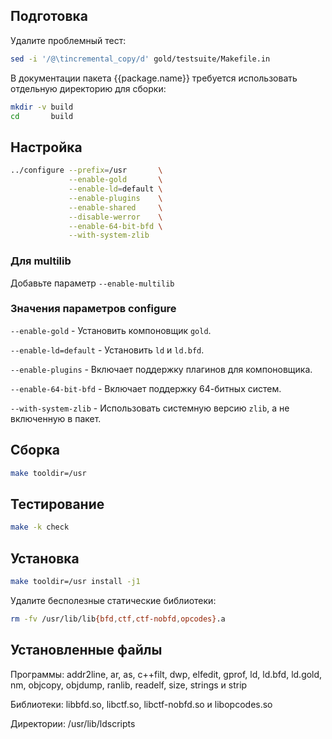 <package-info :package="package" showsbu2></package-info>

<script>
		new Vue({
		el: '#main',
		data: { package: {} },
		mounted: function () {
				this.getPackage('binutils');
		},
		methods: {
			getPackage: function(name) {
					getPackage(name)
					.then(response => this.package = response);
			},
		}
  })
</script>

## Подготовка

Удалите проблемный тест:

```bash
sed -i '/@\tincremental_copy/d' gold/testsuite/Makefile.in
```

В документации пакета {{package.name}} требуется использовать отдельную директорию для сборки:

```bash
mkdir -v build
cd       build
```

## Настройка


```bash
../configure --prefix=/usr       \
             --enable-gold       \
             --enable-ld=default \
             --enable-plugins    \
             --enable-shared     \
             --disable-werror    \
             --enable-64-bit-bfd \
             --with-system-zlib  
```

### Для multilib

Добавьте параметр `--enable-multilib`

### Значения параметров configure

`--enable-gold` - Установить компоновщик `gold`.

`--enable-ld=default` - Установить `ld` и `ld.bfd`.

`--enable-plugins` - Включает поддержку плагинов для компоновщика.

`--enable-64-bit-bfd` - Включает поддержку 64-битных систем.

`--with-system-zlib` - Использовать системную версию `zlib`, а не включенную в пакет.

## Сборка


```bash
make tooldir=/usr
```
## Тестирование

```bash
make -k check
```

## Установка

```bash
make tooldir=/usr install -j1
```
 
Удалите бесполезные статические библиотеки:

```bash
rm -fv /usr/lib/lib{bfd,ctf,ctf-nobfd,opcodes}.a
```

## Установленные файлы

Программы: addr2line, ar, as, c++filt, dwp, elfedit, gprof, ld, ld.bfd, ld.gold, nm, objcopy, objdump, ranlib, readelf, size, strings и strip

Библиотеки: libbfd.so, libctf.so, libctf-nobfd.so и libopcodes.so

Директории: /usr/lib/ldscripts
